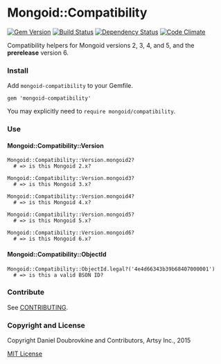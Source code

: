 Mongoid::Compatibility
=======================

[![Gem Version](http://img.shields.io/gem/v/mongoid-compatibility.svg)](http://badge.fury.io/rb/mongoid-compatibility)
[![Build Status](http://img.shields.io/travis/dblock/mongoid-compatibility.svg)](https://travis-ci.org/dblock/mongoid-compatibility)
[![Dependency Status](https://gemnasium.com/dblock/mongoid-compatibility.svg)](https://gemnasium.com/dblock/mongoid-compatibility)
[![Code Climate](https://codeclimate.com/github/dblock/mongoid-compatibility.svg)](https://codeclimate.com/github/dblock/mongoid-compatibility)

Compatibility helpers for Mongoid versions 2, 3, 4, and 5, and the **prerelease** version 6.

### Install

Add `mongoid-compatibility` to your Gemfile.

```
gem 'mongoid-compatibility'
```

You may explicitly need to `require mongoid/compatibility`.

### Use

#### Mongoid::Compatibility::Version

```
Mongoid::Compatibility::Version.mongoid2?
  # => is this Mongoid 2.x?

Mongoid::Compatibility::Version.mongoid3?
  # => is this Mongoid 3.x?

Mongoid::Compatibility::Version.mongoid4?
  # => is this Mongoid 4.x?

Mongoid::Compatibility::Version.mongoid5?
  # => is this Mongoid 5.x?

Mongoid::Compatibility::Version.mongoid6?
  # => is this Mongoid 6.x?
```

#### Mongoid::Compatibility::ObjectId

```
Mongoid::Compatibility::ObjectId.legal?('4e4d66343b39b68407000001')
  # => is this a valid BSON ID?
```

### Contribute

See [CONTRIBUTING](CONTRIBUTING.md).

### Copyright and License

Copyright Daniel Doubrovkine and Contributors, Artsy Inc., 2015

[MIT License](LICENSE.md)
